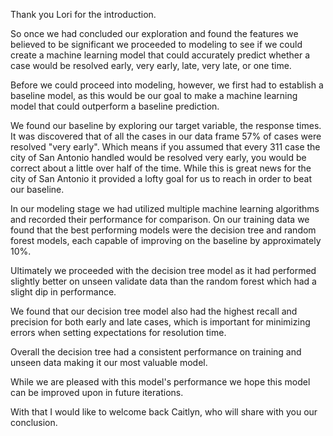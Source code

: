 Thank you Lori for the introduction.

So once we had concluded our exploration and found the features we believed to be significant we proceeded to modeling to see if we could create a machine learning model that could accurately predict whether a case would be resolved early, very early, late, very late, or one time.

Before we could proceed into modeling, however, we first had to establish a baseline model, as this would be our goal to make a machine learning model that could outperform a baseline prediction.

We found our baseline by exploring our target variable, the response times. It was discovered that of all the cases in our data frame 57% of cases were resolved "very early". Which means if you assumed that every 311 case the city of San Antonio handled would be resolved very early, you would be correct about a little over half of the time. While this is great news for the city of San Antonio it provided a lofty goal for us to reach in order to beat our baseline.

In our modeling stage we had utilized multiple machine learning algorithms and recorded their performance for comparison. On our training data we found that the best performing models were the decision tree and random forest models, each capable of improving on the baseline by approximately 10%. 

Ultimately we proceeded with the decision tree model as it had performed slightly better on unseen validate data than the random forest which had a slight dip in performance. 

We found that our decision tree model also had the highest recall and precision for both early and late cases, which is important for minimizing errors when setting expectations for resolution time.

Overall the decision tree had a consistent performance on training and unseen data making it our most valuable model.

While we are pleased with this model's performance we hope this model can be improved upon in future iterations.

With that I would like to welcome back Caitlyn, who will share with you our conclusion.